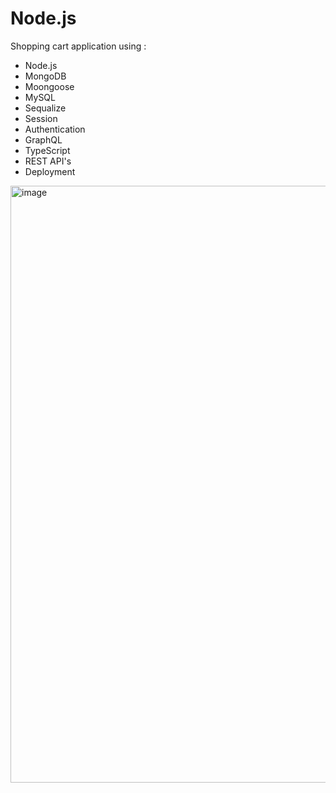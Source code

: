 # Node.js
Shopping cart application using : 
- Node.js
- MongoDB
- Moongoose
- MySQL
- Sequalize
- Session
- Authentication
- GraphQL
- TypeScript
- REST API's
- Deployment 

<img width="955" alt="image" src="https://github.com/user-attachments/assets/445a0bbf-5c7c-4299-ada4-81252bb91a55" />
